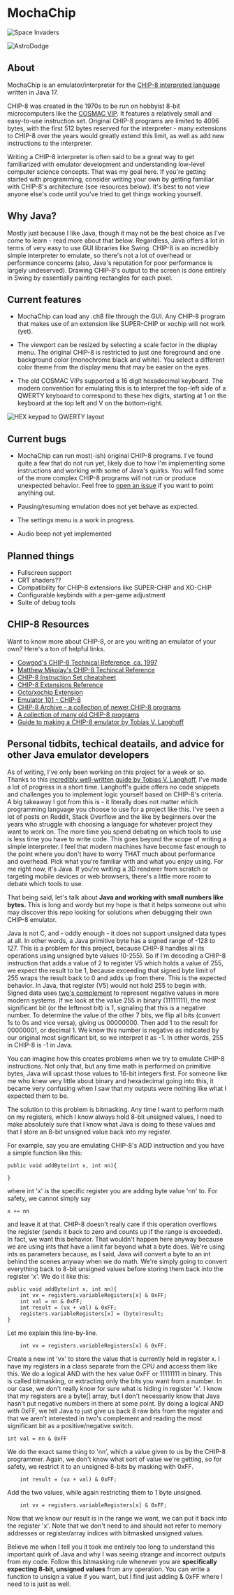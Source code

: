 # MochaChip

![Space Invaders](assets/screen1.png)

![AstroDodge](assets/screen2.png)

## About

MochaChip is an emulator/interpreter for the [CHIP-8 interpreted language](https://en.wikipedia.org/wiki/CHIP-8) written
in Java 17.

CHIP-8 was created in the 1970s to be run on hobbyist 8-bit microcomputers like
the [COSMAC VIP](https://en.wikipedia.org/wiki/COSMAC_VIP). It features a relatively
small and easy-to-use instruction set. Original CHIP-8 programs are limited to 4096 bytes, with the first 512 bytes
reserved
for the interpreter - many extensions to CHIP-8 over the years would greatly extend this limit, as well as add new
instructions
to the interpreter.

Writing a CHIP-8 interpreter is often said to be a great way to get familiarized with emulator development and
understanding low-level computer science concepts. That was my goal here. If you're getting started with programming,
consider writing your own by getting familiar with CHIP-8's architecture (see resources below). It's best to not view anyone else's code until
you've tried to get things working yourself.

## Why Java?

Mostly just because I like Java, though it may not be the best choice as I've come to learn - read more about that
below.
Regardless, Java offers a lot in terms of very easy to use GUI libraries like Swing. CHIP-8 is an incredibly simple
interpreter
to emulate, so there's not a lot of overhead or performance concerns (also, Java's reputation for poor performance is
largely undeserved).
Drawing CHIP-8's output to the screen is done entirely in Swing by essentially painting rectangles for each pixel.

## Current features

- MochaChip can load any .ch8 file through the GUI. Any CHIP-8 program that makes use of an extension like SUPER-CHIP or
  xochip will not work (yet).

- The viewport can be resized by selecting a scale factor in the display menu. The original CHIP-8 is restricted to just
  one foreground and one background color (monochrome black and white). You select a different color theme from the
  display
  menu that may be easier on the eyes.

- The old COSMAC VIPs supported a 16 digit hexadecimal keyboard. The modern convention for emulating this is to
  interpret the top-left
  side of a QWERTY keyboard to correspond to these hex digits, starting at 1 on the keyboard at the top left and V on
  the bottom-right.

![HEX keypad to QWERTY layout](assets/keypad.gif)

## Current bugs

- MochaChip can run most(-ish) original CHIP-8 programs. I've found quite a few that do not run yet, likely due to how
  I'm implementing some instructions and working with some of Java's quirks. You will find some of the more complex
  CHIP-8 programs will not run or produce unexpected behavior. Feel free
  to [open an issue](https://github.com/VinceIP/MochaChip/issues)
  if you want to point anything out.

- Pausing/resuming emulation does not yet behave as expected.

- The settings menu is a work in progress.
- Audio beep not yet implemented

## Planned things

- Fullscreen support
- CRT shaders??
- Compatibility for CHIP-8 extensions like SUPER-CHIP and XO-CHIP
- Configurable keybinds with a per-game adjustment
- Suite of debug tools

## CHIP-8 Resources

Want to know more about CHIP-8, or are you writing an emulator of your own? Here's a ton of helpful links.

- [Cowgod's CHIP-8 Technical Reference, ca. 1997](http://devernay.free.fr/hacks/chip8/C8TECH10.HTM)
- [Matthew Mikolay's CHIP-8 Techincal Reference](https://github.com/mattmikolay/chip-8/wiki/CHIP%E2%80%908-Technical-Reference)
- [CHIP-8 Instruction Set cheatsheet](https://johnearnest.github.io/Octo/docs/chip8ref.pdf)
- [CHIP-8 Extensions Reference](https://github.com/mattmikolay/chip-8/wiki/CHIP%E2%80%908-Extensions-Reference)
- [Octo/xochip Extension](https://johnearnest.github.io/Octo/docs/XO-ChipSpecification.html)
- [Emulator 101 - CHIP-8](http://www.emulator101.com/introduction-to-chip-8.html)
- [CHIP-8 Archive - a collection of newer CHIP-8 programs](https://johnearnest.github.io/chip8Archive/)
- [A collection of many old CHIP-8 programs](https://github.com/kripod/chip8-roms)
- [Guide to making a CHIP-8 emulator by Tobias V. Langhoff](https://tobiasvl.github.io/blog/write-a-chip-8-emulator/)

## Personal tidbits, techical deatails, and advice for other Java emulator developers

As of writing, I've only been working on this project for a week or so. Thanks to this [incredibly well-written
guide by Tobias V. Langhoff](https://tobiasvl.github.io/blog/write-a-chip-8-emulator/), I've made a lot of progress in
a short time. Langhoff's guide offers no code snippets and challenges you to implement logic yourself based on
CHIP-8's criteria. A big takeaway I got from this is - it literally does not matter which programming language you choose
to use for a project like this. I've seen a lot of posts on Reddit, Stack Overflow and the like by beginners over the years
who struggle with choosing a language for whatever project they want to work on. The more time you spend debating on which
tools to use is less time you have to write code. This goes beyond the scope of writing a simple interpreter. I feel that
modern machines have become fast enough to the point where you don't have to worry THAT much about performance and overhead.
Pick what you're familiar with and what you enjoy using. For me right now, it's Java. If you're writing a 3D renderer from
scratch or targeting mobile devices or web browsers, there's a little more room to debate which tools to use.

That being said, let's talk about **Java and working with small numbers like bytes.** This is long and wordy but my hope
is that it helps someone out who may discover this repo looking for solutions when debugging their own CHIP-8 emulator.

Java is not C, and - oddly enough - it does not support unsigned data types at all. In other words, a Java primitive byte
has a signed range of -128 to 127. This is a problem for this project, because CHIP-8 handles all its operations using
unsigned byte values (0-255). So if I'm decoding a CHIP-8 instruction that adds a value of 2 to register V5 which holds
a value of 255, we expect the result to be 1, because exceeding that signed byte limit of 255 wraps the result back to
0 and adds up from there. This is the expected behavior. In Java, that register (V5) would not hold 255 to begin with.
Signed data uses [two's complement](https://en.wikipedia.org/wiki/Two%27s_complement) to represent negative values in
more modern systems. If we look at the value 255 in binary (11111111), the most significant bit (or the leftmost bit)
is 1, signaling that this is a negative number. To determine the value of the other 7 bits, we flip all bits (convert
1s to 0s and vice versa), giving us 00000000. Then add 1 to the result for 00000001, or decimal 1. We know this number
is negative as indicated by our original most significant bit, so we interpret it as -1. In other words, 255 in CHIP-8
is -1 in Java.

You can imagine how this creates problems when we try to emulate CHIP-8 instructions. Not only that, but any time
math is performed on primitive bytes, Java will upcast those values to 16-bit integers first. For someone like me who
knew very little about binary and hexadecimal going into this, it became very confusing when I saw that my outputs
were nothing like what I expected them to be.

The solution to this problem is bitmasking. Any time I want to perform math on my registers, which I know always hold
8-bit unsigned values, I need to make absolutely sure that I know what Java is doing to these values and that I store
an 8-bit unsigned value back into my register.

For example, say you are emulating CHIP-8's ADD instruction and you have a simple function like this:
```
public void addByte(int x, int nn){

}
```
where int 'x' is the specific register you are adding byte value 'nn' to. For safety, we cannot simply say
```
x += nn
```

and leave it at that. CHIP-8 doesn't really care if this operation overflows the register (sends it back to zero
and counts up if the range is exceeded). In fact, we want this behavior. That wouldn't happen here anyway because
we are using ints that have a limit far beyond what a byte does. We're using ints as parameters because, as I said,
Java will convert a byte to an int behind the scenes anyway when we do math. We're simply going to convert everything
back to 8-bit unsigned values before storing them back into the register 'x'. We do it like this:
```
public void addByte(int x, int nn){
    int vx = registers.variableRegisters[x] & 0xFF;
    int val = nn & 0xFF;
    int result = (vx + val) & 0xFF;
    registers.variableRegisters[x] = (byte)result;
}
```

Let me explain this line-by-line.

```
    int vx = registers.variableRegisters[x] & 0xFF;
```

Create a new int 'vx' to store the value that is currently held in register x. I have my registers in a class separate
from the CPU and access them like this. We do a logical AND with the hex value 0xFF or 11111111 in binary. This is called
bitmasking, or extracting only the bits you want from a number. In our case, we don't really know for sure what is
hiding in register 'x'. I know that my registers are a byte[] array, but I don't necessarily know that Java hasn't put
negative numbers in there at some point. By doing a logical AND with 0xFF, we tell Java to just give us back 8 raw
bits from the register and that we aren't interested in two's complement and reading the most significant bit as
a positive/negative switch.

```
int val = nn & 0xFF
```

We do the exact same thing to 'nn', which a value given to us by the CHIP-8 programmer. Again, we don't know what sort
of value we're getting, so for safety, we restrict it to an unsigned 8-bits by masking with 0xFF.

```
    int result = (vx + val) & 0xFF;
```

Add the two values, while again restricting them to 1 byte unsigned.

```
    int vx = registers.variableRegisters[x] & 0xFF;
```

Now that we know our result is in the range we want, we can put it back into the register 'x'. Note that we don't need to
and should not refer to memory addresses or register/array indices with bitmasked unsigned values.

Believe me when I tell you it took me entirely too long to understand this important quirk of Java and why I was seeing
strange and incorrect outputs from my code. Follow this bitmasking rule whenever you are **specifically expecting 8-bit,
unsigned values** from any operation. You can write a function to unsign a value if you want, but I find just adding 
& 0xFF where I need to is just as well.
